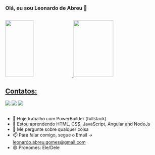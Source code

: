 ### Olá, eu sou Leonardo de Abreu 👋
##

<div>
<a href="https://github.com/seu-usuário-aqui">
<img width="42%" height="180em" src="https://github-readme-stats.vercel.app/api/top-langs/?username=labreu22&layout=compact&langs_count=7&theme=dracula"/>
<img width="50%" height="180em" src="https://github-readme-stats.vercel.app/api?username=labreu22&show_icons=true&theme=dracula&include_all_commits=true&count_private=true"/>
</div>

## Contatos:
<div>
<a href="https://www.linkedin.com/in/seu-usuário-linkedln-aqui" target="_blank"><img src="https://img.shields.io/badge/-LinkedIn-%230077B5?style=for-the-badge&logo=linkedin&logoColor=white" target="_blank"></a> 
<a href = "mailto:contato@seu-usuário-aqui"><img src="https://img.shields.io/badge/Gmail-D14836?style=for-the-badge&logo=gmail&logoColor=white" target="_blank"></a>
<a href="https://instagram.com/leonardo.abreu.gomes" target="_blank"><img src="https://img.shields.io/badge/-Instagram-%23E4405F?style=for-the-badge&logo=instagram&logoColor=white" target="_blank"></a>
</div>

##
- 🔭 Hoje trabalho com PowerBuilder (fullstack)
- 🌱 Estou aprendendo HTML, CSS, JavaScript, Angular and NodeJs
- 💬 Me pergunte sobre qualquer coisa
- 📫 Para falar comigo, segue o Email -> leonardo.abreu.gomes@gmail.com
- 😄 Pronomes: Ele/Dele


